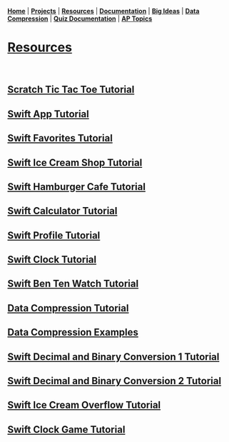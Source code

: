 **[Home](README.md)** | **[Projects](Projects.md)** | **[Resources](Resources.md)** | **[Documentation](Documentary.md)** | **[Big Ideas](Big_Ideas.md)** | **[Data Compression](Data_Compression.md)** | **[Quiz Documentation](Quiz_Documentation.md)** | **[AP Topics](AP_Topics.md)**

# **[Resources](https://drive.google.com/drive/folders/1p5AxCkzE-_u20Dovth-Wle09ownV2CCK?usp=drive_link)**

<br>

## [Scratch Tic Tac Toe Tutorial](https://drive.google.com/file/d/1gfkClsnsi_kvz91xjAdyCGXrz0tZLPny/view?usp=sharing)

## [Swift App Tutorial](https://drive.google.com/file/d/1V3elbn8_UBh9dNDeWAhdtWxGoYbjAoe-/view?usp=sharing)

## [Swift Favorites Tutorial](https://drive.google.com/file/d/17s3slei2xLLGBJNeC3e-VG8g7rzHtdGP/view?usp=sharing)

## [Swift Ice Cream Shop Tutorial](https://drive.google.com/file/d/19-bQ5AoxKJb7FXfRrewQ3X52dtdmbhka/view?usp=sharing)

## [Swift Hamburger Cafe Tutorial](https://drive.google.com/file/d/1MA8x95rPYzLWj-sucA0FIdrbKW3Iryoc/view?usp=sharing)

## [Swift Calculator Tutorial](https://drive.google.com/file/d/1ZEjma1byEGi2mIqcwui0J0XDDFChU4LS/view?usp=sharing)

## [Swift Profile Tutorial](https://drive.google.com/file/d/1nMW0OzAEId4sp92xF2HeOlpDCSWU51Iq/view?usp=sharing)

## [Swift Clock Tutorial](https://drive.google.com/file/d/1JS0MPhNb1noNHLS3qP8fWOLMggaVIMJv/view?usp=sharing)

## [Swift Ben Ten Watch Tutorial](https://drive.google.com/file/d/1SSmLzVopKC-WH3YJ7pXTg_ldFQTQ6gIi/view?usp=sharing)

## [Data Compression Tutorial](https://drive.google.com/file/d/1lXhGSkKRAihrvn45rOoTiiHF-vhVIy0Z/view?usp=sharing)

## [Data Compression Examples](https://drive.google.com/file/d/1utawaCcGORcyMXyUgyt_kRNo_883DSmn/view?usp=sharing)

## [Swift Decimal and Binary Conversion 1 Tutorial](https://drive.google.com/file/d/1pGUb_wmiJspuOs9TtEPfl3-DV1mxV5P8/view?usp=sharing)

## [Swift Decimal and Binary Conversion 2 Tutorial](https://drive.google.com/file/d/17c-LS2cdMayDJLTD0a7hjF7AG63otBMI/view?usp=sharing)

## [Swift Ice Cream Overflow Tutorial](https://drive.google.com/file/d/1weIIxql36smGQlay--EuuzZa35j-lbPV/view?usp=sharing)

## [Swift Clock Game Tutorial](https://drive.google.com/file/d/13K7hrXaQa8BKbE7oOgMzItOk94UAQXjw/view?usp=sharing)


